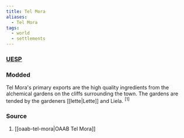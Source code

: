 ```yaml
---
title: Tel Mora
aliases:
  - Tel Mora
tags:
  - world
  - settlements
---
```

### [UESP](https://en.uesp.net/wiki/Morrowind:Tel_Mora)
### Modded
Tel Mora's primary exports are the high quality ingredients from the alchemical gardens on the cliffs surrounding the town. The gardens are tended by the gardeners [[lette|Lette]] and Liela. <sup>[1]</sup>
### Source
1. [[oaab-tel-mora|OAAB Tel Mora]]
